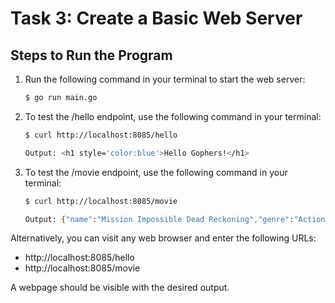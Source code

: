 # Task 3: Create a Basic Web Server

## Steps to Run the Program

1. Run the following command in your terminal to start the web server:

   ```bash
   $ go run main.go
   ```

2. To test the /hello endpoint, use the following command in your terminal:

   ```bash
   $ curl http://localhost:8085/hello
   ```

   ```bash
   Output: <h1 style='color:blue'>Hello Gophers!</h1>
   ```

3. To test the /movie endpoint, use the following command in your terminal:

    ```bash
    $ curl http://localhost:8085/movie
    ```

    ```bash
    Output: {"name":"Mission Impossible Dead Reckoning","genre":"Action","director":"Christopher McQuarrie","rating":7.8}
    ```
    
Alternatively, you can visit any web browser and enter the following URLs:

- http://localhost:8085/hello
- http://localhost:8085/movie

A webpage should be visible with the desired output.



